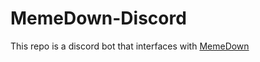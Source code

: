 # MemeDown-Discord

This repo is a discord bot that interfaces with [MemeDown](https://github.com/ravix339/MemeDown/)